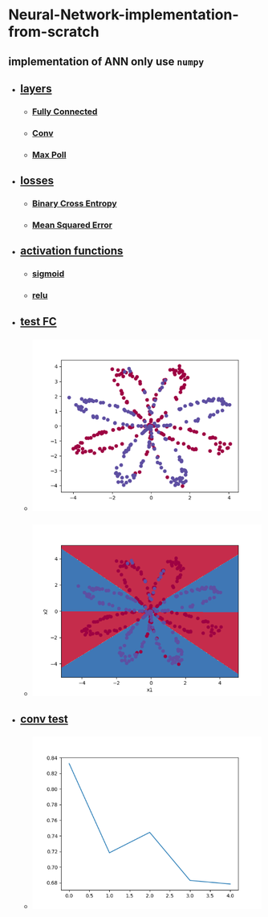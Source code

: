 # Neural-Network-implementation-from-scratch

##  implementation of ANN only use `numpy`

*   ##  [layers](./layers/)
    *   ### [Fully Connected](./layers/FullyConnected.py)
    *   ### [Conv](./layers/Convolution.py)
    *   ### [Max Poll](./layers/MaxPoolling.py)

*   ##  [losses](./losses/)
    *   ### [Binary Cross Entropy](./losses/BinaryCrossEntropy.py)
    *   ### [Mean Squared Error](./losses/MeanSquaredError.py)

*   ##  [activation functions](./activations/)
    *   ### [sigmoid](./activations/sigmoid.py)
    *   ### [relu](./activations/sigmoid.py)

*   ##  [test FC](./main.py)
    *   ### ![data](./images/data.png)
    *   ### ![result](./images/result.png)

*   ##  [conv test](./conv_main.py)
    *   ### ![result](./images/plot.png)
